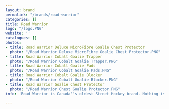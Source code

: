 ```yaml
---
layout: brand
permalink: "/brands/road-warrior"
categories: []
title: Road Warrior
logo: "/logo.PNG"
website: ''
catalogues: []
photos:
- title: Road Warrior Deluxe MicroFibre Goalie Chest Protector
  photo: "/Road Warrior Deluxe MicroFibre Goalie Chest Protector.PNG"
- title: Road Warrior Cobalt Goalie Trapper
  photo: "/Road Warrior Cobalt Goalie Trapper.PNG"
- title: Road Warrior Cobalt Goalie Pads
  photo: "/Road Warrior Cobalt Goalie Pads.PNG"
- title: Road Warrior Cobalt Goalie Blocker
  photo: "/Road Warrior Cobalt Goalie Blocker.PNG"
- title: Road Warrior Goalie Chest Protector
  photo: "/Road Warrior Chest Goalie Protector.PNG"
info: 'Road Warrior is Canada''s oldest Street Hockey brand. Nothing is more '

---
```

